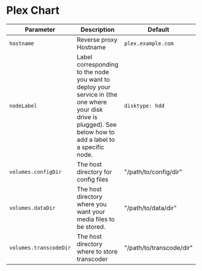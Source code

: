 # Plex Chart

| Parameter                  | Description                         | Default                                                 |
|----------------------------|-------------------------------------|---------------------------------------------------------|
| `hostname`         | Reverse proxy Hostname | `plex.example.com` |
| `nodeLabel`         | Label corresponding to the node you want to deploy your service in (the one where your disk drive is plugged). See below how to add a label to a specific node. | `disktype: hdd` |
| `volumes.configDir`      | The host directory for config files | "/path/to/config/dir" |
| `volumes.dataDir`      | The host directory where you want your media files to be stored. | "/path/to/data/dir" |
| `volumes.transcodeDir`      | The host directory where to store transcoder | "/path/to/transcode/dir" |